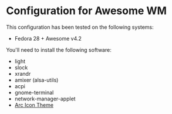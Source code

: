 # Configuration for Awesome WM

This configuration has been tested on the following systems:

* Fedora 28 + Awesome v4.2

You'll need to install the following software:

* light
* slock
* xrandr
* amixer (alsa-utils)
* acpi
* gnome-terminal
* network-manager-applet
* [Arc Icon Theme](https://github.com/horst3180/arc-icon-theme)
